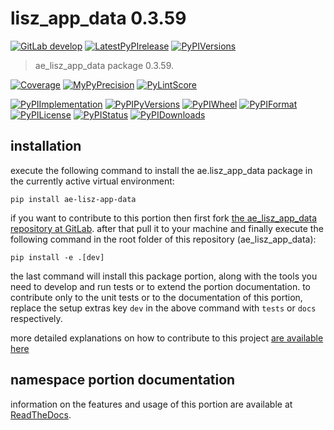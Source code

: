<!-- THIS FILE IS EXCLUSIVELY MAINTAINED by the project ae.ae V0.3.95 -->
<!-- THIS FILE IS EXCLUSIVELY MAINTAINED by the project aedev.tpl_namespace_root V0.3.14 -->
# lisz_app_data 0.3.59

[![GitLab develop](https://img.shields.io/gitlab/pipeline/ae-group/ae_lisz_app_data/develop?logo=python)](
    https://gitlab.com/ae-group/ae_lisz_app_data)
[![LatestPyPIrelease](
    https://img.shields.io/gitlab/pipeline/ae-group/ae_lisz_app_data/release0.3.58?logo=python)](
    https://gitlab.com/ae-group/ae_lisz_app_data/-/tree/release0.3.58)
[![PyPIVersions](https://img.shields.io/pypi/v/ae_lisz_app_data)](
    https://pypi.org/project/ae-lisz-app-data/#history)

>ae_lisz_app_data package 0.3.59.

[![Coverage](https://ae-group.gitlab.io/ae_lisz_app_data/coverage.svg)](
    https://ae-group.gitlab.io/ae_lisz_app_data/coverage/index.html)
[![MyPyPrecision](https://ae-group.gitlab.io/ae_lisz_app_data/mypy.svg)](
    https://ae-group.gitlab.io/ae_lisz_app_data/lineprecision.txt)
[![PyLintScore](https://ae-group.gitlab.io/ae_lisz_app_data/pylint.svg)](
    https://ae-group.gitlab.io/ae_lisz_app_data/pylint.log)

[![PyPIImplementation](https://img.shields.io/pypi/implementation/ae_lisz_app_data)](
    https://gitlab.com/ae-group/ae_lisz_app_data/)
[![PyPIPyVersions](https://img.shields.io/pypi/pyversions/ae_lisz_app_data)](
    https://gitlab.com/ae-group/ae_lisz_app_data/)
[![PyPIWheel](https://img.shields.io/pypi/wheel/ae_lisz_app_data)](
    https://gitlab.com/ae-group/ae_lisz_app_data/)
[![PyPIFormat](https://img.shields.io/pypi/format/ae_lisz_app_data)](
    https://pypi.org/project/ae-lisz-app-data/)
[![PyPILicense](https://img.shields.io/pypi/l/ae_lisz_app_data)](
    https://gitlab.com/ae-group/ae_lisz_app_data/-/blob/develop/LICENSE.md)
[![PyPIStatus](https://img.shields.io/pypi/status/ae_lisz_app_data)](
    https://libraries.io/pypi/ae-lisz-app-data)
[![PyPIDownloads](https://img.shields.io/pypi/dm/ae_lisz_app_data)](
    https://pypi.org/project/ae-lisz-app-data/#files)


## installation


execute the following command to install the
ae.lisz_app_data package
in the currently active virtual environment:
 
```shell script
pip install ae-lisz-app-data
```

if you want to contribute to this portion then first fork
[the ae_lisz_app_data repository at GitLab](
https://gitlab.com/ae-group/ae_lisz_app_data "ae.lisz_app_data code repository").
after that pull it to your machine and finally execute the
following command in the root folder of this repository
(ae_lisz_app_data):

```shell script
pip install -e .[dev]
```

the last command will install this package portion, along with the tools you need
to develop and run tests or to extend the portion documentation. to contribute only to the unit tests or to the
documentation of this portion, replace the setup extras key `dev` in the above command with `tests` or `docs`
respectively.

more detailed explanations on how to contribute to this project
[are available here](
https://gitlab.com/ae-group/ae_lisz_app_data/-/blob/develop/CONTRIBUTING.rst)


## namespace portion documentation

information on the features and usage of this portion are available at
[ReadTheDocs](
https://ae.readthedocs.io/en/latest/_autosummary/ae.lisz_app_data.html
"ae_lisz_app_data documentation").

